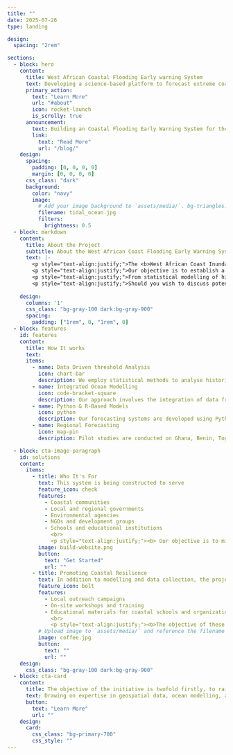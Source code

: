 ```yaml
---
title: ""
date: 2025-07-26
type: landing

design:
  spacing: "2rem"

sections:
  - block: hero
    content:
      title: West African Coastal Flooding Early warning System
      text: Developing a science-based platform to forecast extreme coastal events and support disaster risk monitoring in the Gulf of Guinea
      primary_action:
        text: "Learn More"
        url: "#about"
        icon: rocket-launch
        is_scrolly: true
      announcement:
        text: Building an Coastal Flooding Early Warning System for the Gulf of Guinea
        link:
          text: "Read More"
          url: "/blog/"
    design:
      spacing:
        padding: [0, 0, 0, 0]
        margin: [0, 0, 0, 0]
      css_class: "dark"
      background:
        color: "navy"
        image:
          # Add your image background to `assets/media/`. bg-triangles.svg
          filename: tidal_ocean.jpg
          filters:
            brightness: 0.5
  - block: markdown
    content:
      title: About the Project
      subtitle: About the West African Coast Flooding Early Warning System
      text: |-
        <p style="text-align:justify;">The <b>West African Coast Inundation Early Warning System</b>is an independent research initiative that was launched in early 2025 with a view to developing long-term forecasting tools for extreme coastal events in the Gulf of Guinea.</p>
        <p style="text-align:justify;">Our objective is to establish a long-term, data-driven flood forecasting and alerting system for stakeholders in the Gulf of Guinea. We provide actionable information for disaster risk management across coastal West Africa by using satellite data, ocean modelling and statistical thresholds.</p>
        <p style="text-align:justify;">From statistical modelling of historical events to real-time analysis of tides, wave action and sea level anomalies, this project aims to offer actionable insights to manage and prevent the impact of coastal flooding in the context of climate change.</p>
        <p style="text-align:justify;">Should you wish to discuss potential collaborative opportunities, please do not hesitate to contact us at <a href="egeodegeod@gmail.com">egeodegeod@gmail.com</a></p>
    
    design:
      columns: '1'
      css_class: "bg-gray-100 dark:bg-gray-900"
      spacing:
        padding: ["1rem", 0, "1rem", 0]
  - block: features
    id: features
    content:
      title: How It works
      text: 
      items:
        - name: Data Driven threshold Analysis
          icon: chart-bar
          description: We employ statistical methods to analyse historical sea conditions, thereby identifying risk thresholds for flooding events.
        - name: Integrated Ocean Modelling
          icon: code-bracket-square
          description: Our approach involves the integration of data from Copernicus Marine Services, encompassing wave information and sea level anomaly data, in conjunction with the FES Tide Model to derive comprehensive estimates of total water levels.
        - name: Python & R-Based Models
          icon: python
          description: Our forecasting systems are developed using Python and R, ensuring both flexibility and scientific reproducibility.
        - name: Regional Forecasting
          icon: map-pin
          description: Pilot studies are conducted on Ghana, Benin, Togo, Ivory Coast, Nigeria and Cameroon, with the objective of offering region-specific insights.

  - block: cta-image-paragraph
    id: solutions
    content:
      items:
        - title: Who It's For
          text: This system is being constructed to serve 
          feature_icon: check
          features:
            - Coastal communities
            - Local and regional governments
            - Environmental agencies
            - NGOs and development groups
            - Schools and educational institutions
              <br>
              <p style="text-align:justify;"><b> Our objective is to minimise vulnerabilities throughout society by making information regarding data and risk more accessible to a wider range of individuals.</b></p>
          image: build-website.png
          button:
            text: "Get Started"
            url: ""
        - title: Promoting Coastal Resilience
          text: In addition to modelling and data collection, the project encompasses a range of engagement and knowledge-sharing activities, including
          feature_icon: bolt
          features:
            - Local outreach campaigns
            - On-site workshops and training
            - Educational materials for coastal schools and organizations
              <br>
              <p style="text-align:justify;"><b>The objective of these programmes is to enhance preparedness and raise awareness of coastal hazards among affected communities.</b></p>
          # Upload image to `assets/media/` and reference the filename here
          image: coffee.jpg
          button:
            text: ""
            url: ""
    design:
      css_class: "bg-gray-100 dark:bg-gray-900"
  - block: cta-card
    content:
      title: The objective of the initiative is twofold firstly, to raise awareness of coastal flooding, and secondly, to promote environmental resilience.
      text: Drawing on expertise in geospatial data, ocean modelling, and data science, the project combines open-access tools such as Copernicus Marine Services,Google Earth Engine, and Sentinel imagery to support equitable access to coastal risk information.
      button:
        text: "Learn More"
        url: ""
    design:
      card:
        css_class: "bg-primary-700"
        css_style: ""
---
```

